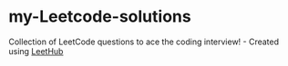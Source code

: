 # my-Leetcode-solutions
Collection of LeetCode questions to ace the coding interview! - Created using [LeetHub](https://github.com/QasimWani/LeetHub)
